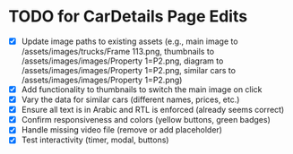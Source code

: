 # TODO for CarDetails Page Edits

- [x] Update image paths to existing assets (e.g., main image to /assets/images/trucks/Frame 113.png, thumbnails to /assets/images/images/Property 1=P2.png, diagram to /assets/images/images/Property 1=P2.png, similar cars to /assets/images/images/Property 1=P2.png)
- [x] Add functionality to thumbnails to switch the main image on click
- [x] Vary the data for similar cars (different names, prices, etc.)
- [x] Ensure all text is in Arabic and RTL is enforced (already seems correct)
- [x] Confirm responsiveness and colors (yellow buttons, green badges)
- [x] Handle missing video file (remove or add placeholder)
- [x] Test interactivity (timer, modal, buttons)
